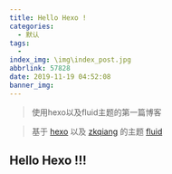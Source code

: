 ```yaml
---
title: Hello Hexo !
categories:
  - 默认
tags:
  -
index_img: \img\index_post.jpg
abbrlink: 57828
date: 2019-11-19 04:52:08
banner_img:
---
```


> 使用hexo以及fluid主题的第一篇博客

<!-- more -->

> 基于 [hexo](https://hexo.io/) 以及 [zkqiang](https://zkqiang.cn/) 的主题 [fluid](https://github.com/fluid-dev/hexo-theme-fluid)

## Hello Hexo !!!



